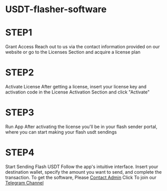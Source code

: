 # USDT-flasher-software
# STEP1
Grant Access
Reach out to us via the contact information provided on our website or go to the Licenses Section and acquire a license plan
# STEP2
Activate License
After getting a license, insert your license key and activation code in the License Activation Section and click "Activate"
# STEP3
Run App
After activating the license you'll be in your flash sender portal, where you can start making your flash usdt sendings
# STEP4
Start Sending Flash USDT
Follow the app's intuitive interface. Insert your destination wallet, specify the amount you want to send, and complete the transaction.
To get the software, Please [Contact Admin](https://t.me/coathox) 
Click To join our [Telegram Channel](https://t.me/bitcoin_flashing)
